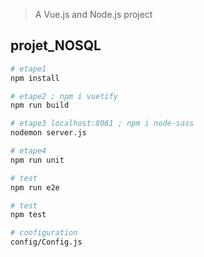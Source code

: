 

> A Vue.js and Node.js project

## projet_NOSQL

``` bash
# etape1
npm install

# etape2 ; npm i vuetify
npm run build

# etape3 localhost:8081 ; npm i node-sass
nodemon server.js

# etape4
npm run unit

# test
npm run e2e

# test
npm test

# configuration
config/Config.js
```
